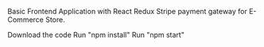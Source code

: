 Basic Frontend Application with React Redux Stripe payment gateway for E-Commerce Store.

Download the code
Run "npm install"
Run "npm start"